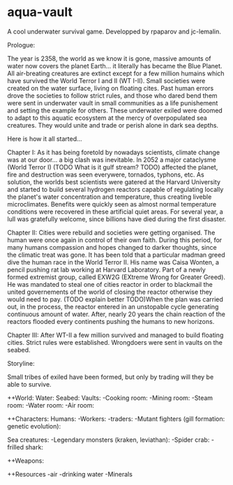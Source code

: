 # aqua-vault
A cool underwater survival game.
Developped by rpaparov and jc-lemalin.


Prologue:

The year is 2358, the world as we know it is gone, massive amounts of water now covers
the planet Earth... it literally has became the Blue Planet. All air-breating creatures
are extinct except for a few million humains which have survived the World
Terror I and II (WT I-II). Small societies were created on the water surface, living on
floating cites. Past human errors drove the societies to follow strict rules, and those
who dared bend them were sent in underwater vault in small communities as a 
life punishement and setting the example for others. These underwater exiled were 
doomed to adapt to this aquatic ecosystem at the mercy of overpopulated sea creatures.
They would unite and trade or perish alone in dark sea depths.

Here is how it all started...

Chapter I:
As it has being foretold by nowadays scientists, climate change was at our door... a big
clash was inevitable. In 2052 a major cataclysme (World Terror I) (TODO What 
is it gulf stream? TODO) affected the planet, fire and destruction was seen
everywere, tornados, typhons, etc. As solution, the worlds best scientists were gatered 
at the Harvard University and started to build several hydrogen reactors capable of
regulating locally the planet's water concentration and temperature, thus creating 
liveble microclimates. Benefits were quickly seen as almost normal temperature
conditions were recovered in these artificial quiet areas. For several year, a lull 
was gratefully welcome, since billions have died during the first disaster.

Chapter II:
Cities were rebuild and societies were getting organised. The human were once 
again in control of their own faith. During this period, for many humans compassion
and hopes changed to darker thoughts, since the climatic treat was gone. 
It has been told that a particular madman greed dive the human race in the World 
Terror II. His name was Caisa Wonten, a pencil pushing rat lab working at Harvard
Laboratory. Part of a newly formed extremist group, called EXW2G (EXtreme Wrong for
Greater Greed). He was mandated to steal one of cities reactor in order to blackmail
the united governements of the world of closing the reactor otherwise they would need 
to pay. (TODO explain better TODO)When the plan was carried out, in the process, 
the reactor entered in an unstopable cycle generating continuous amount of water.
After, nearly 20 years the chain reaction of the reactors flooded every
continents pushing the humans to new horizons.


Chapter III:
After WT-II a few million survived and managed to build floating cities.
Strict rules were established.
Wrongdoers were sent in vaults on the seabed.


Storyline:

Small tribes of exiled have been formed, but only by trading will they be able to survive.


++World:
Water:
Seabed:
Vaults:
-Cooking room:
-Mining room:
-Steam room:
-Water room:
-Air room:

++Characters:
Humans:
-Workers:
-traders:
-Mutant fighters (gill formation: genetic evolution):

Sea creatures:
-Legendary monsters (kraken, leviathan):
-Spider crab:
-frilled shark:

++Weapons:

++Resources
-air
-drinking water
-Minerals

